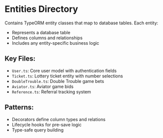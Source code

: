 # Entities Directory

Contains TypeORM entity classes that map to database tables. Each entity:
- Represents a database table
- Defines columns and relationships
- Includes any entity-specific business logic

## Key Files:
- `User.ts`: Core user model with authentication fields
- `Ticket.ts`: Lottery ticket entity with number selections
- `DoubleTrouble.ts`: Double Trouble game bets
- `Aviator.ts`: Aviator game bids
- `Reference.ts`: Referral tracking system

## Patterns:
- Decorators define column types and relations
- Lifecycle hooks for pre-save logic
- Type-safe query building
